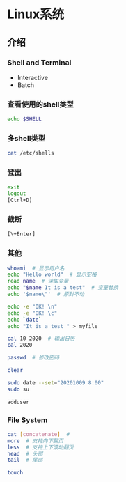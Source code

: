 # Linux系统

## 介绍

### Shell and Terminal

- Interactive
- Batch

### 查看使用的shell类型

```sh
echo $SHELL
```

### 多shell类型

```sh
cat /etc/shells
```

### 登出

```sh
exit
logout
[Ctrl+D]
```

###  截断

```sh
[\+Enter]
```

### 其他

```sh
whoami  # 显示用户名
echo "Hello world"  # 显示空格
read name  # 读取变量
echo "$name It is a test"  # 变量替换
echo '$name\"'  # 原封不动

echo -e "OK! \n"
echo -e "OK! \c"
echo `date`
echo "It is a test " > myfile

cal 10 2020  # 输出日历
cal 2020

passwd  # 修改密码

clear

sudo date --set="20201009 8:00"
sudo su

adduser
```

### File System

```sh
cat [concatenate]  # 
more  # 支持向下翻页
less  # 支持上下滚动翻页
head  # 头部
tail  # 尾部

touch
```

